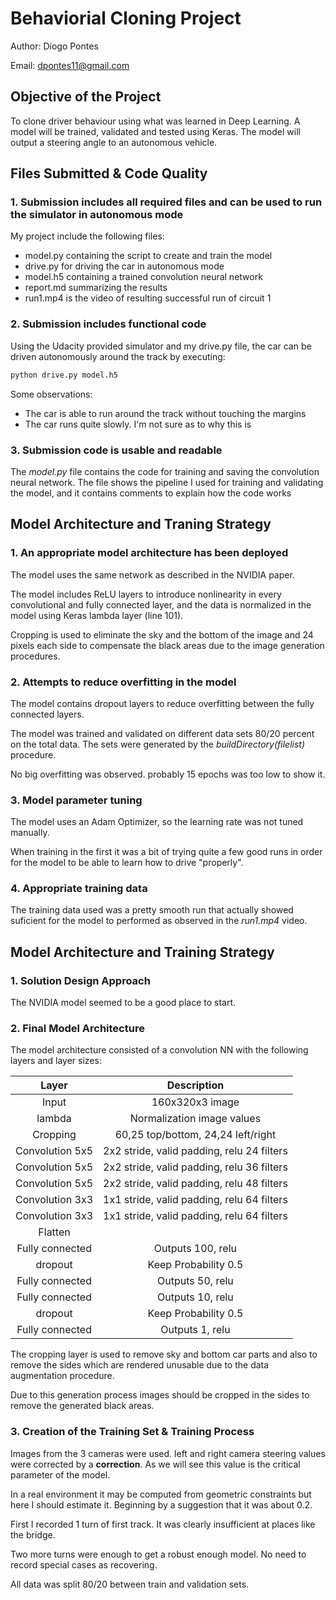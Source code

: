 # Behaviorial Cloning Project

Author: Diogo Pontes

Email: dpontes11@gmail.com

## Objective of the Project

To clone driver behaviour using what was learned in Deep Learning. A model will be trained, validated and tested using Keras. The model will output a steering angle to an autonomous vehicle.

## Files Submitted & Code Quality

### 1. Submission includes all required files and can be used to run the simulator in autonomous mode

My project include the following files:

- model.py containing the script to create and train the model
- drive.py for driving the car in autonomous mode
- model.h5 containing a trained convolution neural network
- report.md summarizing the results
- run1.mp4 is the video of resulting successful run of circuit 1

### 2. Submission includes functional code

Using the Udacity provided simulator and my drive.py file, the car can be driven autonomously around the track by executing:

```sh
python drive.py model.h5
```

Some observations:

- The car is able to run around the track without touching the margins
- The car runs quite slowly. I'm not sure as to why this is

### 3. Submission code is usable and readable

The _model.py_ file contains the code for training and saving the convolution neural network. The file shows the pipeline I used for training and validating the model, and it contains comments to explain how the code works

## Model Architecture and Traning Strategy

### 1. An appropriate model architecture has been deployed

The model uses the same network as described in the NVIDIA paper.

The model includes ReLU layers to introduce nonlinearity in every convolutional and fully connected layer, and the data is normalized in the model using Keras lambda layer (line 101).

Cropping is used to eliminate the sky and the bottom of the image and 24 pixels each side to compensate the black areas due to the image generation procedures.

### 2. Attempts to reduce overfitting in the model

The model contains dropout layers to reduce overfitting between the fully connected layers.

The model was trained and validated on different data sets 80/20 percent on the total data. The sets were generated by the _buildDirectory(filelist)_ procedure.

No big overfitting was observed. probably 15 epochs was too low to show it.

### 3. Model parameter tuning

The model uses an Adam Optimizer, so the learning rate was not tuned manually.

When training in the first it was a bit of trying quite a few good runs in order for the model to be able to learn how to drive "properly".

### 4. Appropriate training data

The training data used was a pretty smooth run that actually showed suficient for the model to performed as observed in the _run1.mp4_ video.

## Model Architecture and Training Strategy

### 1. Solution Design Approach

The NVIDIA model seemed to be a good place to start.

### 2. Final Model Architecture

The model architecture consisted of a convolution NN with the following layers and layer sizes:

| Layer         		|     Description	        					|
|:---------------------:|:---------------------------------------------:|
| Input         		| 160x320x3 image   							|
| lambda                | Normalization image values                          |
| Cropping           	| 60,25 top/bottom, 24,24 left/right         	|
| Convolution 5x5     	| 2x2 stride, valid padding, relu  24 filters   |
| Convolution 5x5     	| 2x2 stride, valid padding, relu  36 filters   |
| Convolution 5x5     	| 2x2 stride, valid padding, relu  48 filters   |
| Convolution 3x3     	| 1x1 stride, valid padding, relu  64 filters   |
| Convolution 3x3     	| 1x1 stride, valid padding, relu  64 filters   |
| Flatten				| 								                |
| Fully connected       | Outputs 100, relu                             |
| dropout               | Keep Probability 0.5                          |
| Fully connected       | Outputs 50, relu                              |
| Fully connected       | Outputs 10, relu                              |
| dropout               | Keep Probability 0.5                          |
| Fully connected       | Outputs 1, relu                               |

The cropping layer is used to remove sky and bottom car parts and also to remove the sides which are rendered unusable due to the data augmentation procedure.

Due to this generation process images should be cropped in the sides to remove the generated black areas.

### 3. Creation of the Training Set & Training Process

Images from the 3 cameras were used. left and right camera steering values were corrected by a **correction**. As we will see this value is the critical parameter of the model.

In a real environment it may be computed from geometric constraints but here I should estimate it. Beginning by a suggestion that it was about 0.2.

First I recorded 1 turn of first track. It was clearly insufficient at places like
the bridge.

Two more turns were enough to get a robust enough model. No need to record special
cases as recovering.

All data was split 80/20 between train and validation sets.


